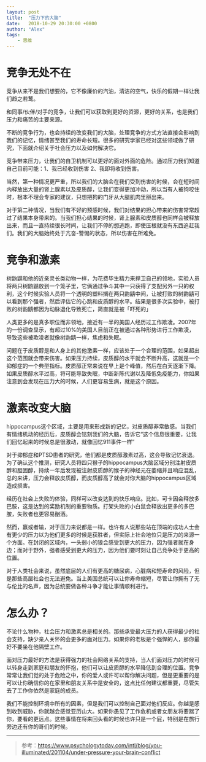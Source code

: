 ```yaml
---
layout: post
title:  "压力下的大脑"
date:   2018-10-29 20:30:00 +0800
author: "Alex"
tags: 
    - 思维
---
```


# 竞争无处不在

竞争从来不是我们想要的，它不像廉价的汽油，清洁的空气，快乐的假期一样让我们趋之若鹜。

和同事/伙伴/对手的竞争，让我们可以获取到更好的资源，更好的关系，也是我们压力和痛苦的主要来源。

不断的竞争行为，也会持续的改变我们的大脑，处理竞争的方式方法直接会影响到我们的记忆，情绪甚至我们的寿命长短。很多的研究学家已经对这些领域做了研究，下面就介绍关于社会压力以及如何解决它。

竞争带来压力，让我们的自卫机制可以更好的面对外面的危险。通过压力我们知道自己目前可能：1、我已经收到伤害 2、我即将收到伤害。

当然，第一种情况更严重，所以我们的大脑会在我们受到伤害的时候，会在短时间内释放出大量的肾上腺素以及皮质醇，让我们变得更加冲动，所以当有人被狗咬住时，根本不理会专家的建议，只想把狗的门牙从大腿肌肉里掰出来。

对于第二种情况，当我们有不好的预感时候，我们对结果的担心带来的伤害常常超过了结果本身带来的。当我们担心结果的时候，肾上腺素和皮质醇也同样会被释放出来，而且一直持续很长时间，让我们不停的想逃跑，即使压根就没有东西追赶我们。我们的大脑始终处于亢奋-警惕的状态，所以伤害在所难免。


# 竞争和激素

树鼩鼱和他的近亲灵长类动物一样，为花费毕生精力来捍卫自己的领地，实验人员将两只树鼩鼱放到一个笼子里，它俩通过争斗其中一只获得了支配另外一只的权利，这个时候实验人员将一个透明的塑料搁在两只鼩鼱中间，让被打败的树鼩鼱可以看到那个强者，然后评估它的心跳和皮质醇的水平。结果是很多次实验中，被打败的树鼩鼱都因为动脉退化导致死亡，简直就是被「吓死的」

人类更多的是真多职位而非领地，接近有一半的美国人经历过工作欺凌。2007年的一份调查显示，有超过10%的美国人目前正在被通过各种形势进行工作欺凌，导致这些被欺凌者就像树鼩鼱一样，焦虑和失眠。

问题在于皮质醇是和人身上的其他激素一样，应该处于一个合理的范围，如果超出这个范围就会带来伤害。如果压力持续，皮质醇的水平就会不断升高，这就是一个抑郁症的一个典型指标。皮质醇正常来说在早上是个峰值，然后在白天逐渐下降。如果皮质醇水平过高，将可能导致失眠，中断新陈代谢以及降低免疫能力，你如果注意到会发现在压力大的时候，人们更容易生病，就是这个原因。

# 激素改变大脑

hippocampus这个区域，主要是用来形成新的记忆，对皮质醇非常敏感。当我们有情绪机动的经历后，皮质醇会铭刻我们的大脑，告诉它“这个信息很重要，让我们回忆起来的时候总是很激动，就像回忆911事件一样”

对于抑郁症和PTSD患者的研究，他们都是皮质醇激素过高，这会导致记忆衰退。为了确认这个推测，研究人员将四只猴子的hippocampus大脑区域分别注射皮质醇和胆固醇，持续一年后发现被注射皮质醇的猴子的神经元在萎缩并且响应混乱，总的来讲，压力会释放皮质醇，而皮质醇高了就会对你大脑的hippocampus区域造成损害。

经历在社会上失败的体验，同样可以改变达到的快乐响应。比如，可卡因会释放多巴胺，这是达到的奖励机制的重要物质。打架失败的小白鼠会释放出更多的多巴胺，失败者也更容易酗酒。

然而，赢或者输，对于压力来说都是一样。也许有人说那些站在顶端的成功人士会有更少的压力以为他们更多的时候是获胜者，但实际上社会地位只是压力的来源一个方面。在封闭的区域内，一头弱小的狼会感受到更大的压力，因为强者就在身边；而对于野外，强者感受到更大的压力，因为他们要时刻让自己竞争处于更高的位置。

对于人类社会来说，虽然底层的人们有更高的糖尿病，心脏病和短寿命的风险，但是那些高层社会也无法避免。当上美国总统可以让你寿命缩短，尽管让你拥有了无与伦比的名声，因为总统要做各种斗争才能让事情顺利进行。


# 怎么办？

不论什么物种，社会压力和激素总是相关的。那些承受最大压力的人获得最少的社会支持，缺少亲人关怀的会更多的面对压力。如果你的老板是个强悍的人，那你最好不要坐在他隔壁工作。

面对压力最好的方法是获得强力的社会网络关系的支持，当人们面对压力的时候可以转身走到家庭和朋友的怀抱，他们可以让皮质醇的水平降低到合理的位置。竞争常常让我们觉的处于危险之中，你的爱人或许可以帮你解决问题，但是更重要的是可以让你确信你的在家里和朋友关系中是安全的，这点比任何建议都重要，尽管失去了工作你依然是家庭的成员。

我们不能控制环境中所有的因素，但是我们可以控制自己面对他们反应。你越是感到收到威胁，你就越会感觉亚历山大。如果你愚见了工作危机或者女朋友将要踹了你，要看的更远点。这些事情在将来回头看的时候也许只是一个屁，特别是在旅行旁边还有你的哥们的时候。



* * *

> 参考：https://www.psychologytoday.com/intl/blog/you-illuminated/201104/under-pressure-your-brain-conflict

